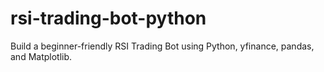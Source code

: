 # rsi-trading-bot-python
Build a beginner-friendly RSI Trading Bot using Python, yfinance, pandas, and Matplotlib.
